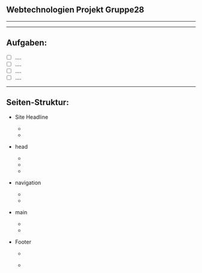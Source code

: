 ## Webtechnologien Projekt Gruppe28
---
___
## Aufgaben:

* [ ] ....
* [ ] ....
* [ ] ....
* [ ] ....

___

## Seiten-Struktur:

- Site Headline
  - <head>
  - <title>Kochseite</title>
  
- head
  - </head>
  - <body>
  - <nav>
  
- navigation
  - </nav>
  - <main>
    
- main
  - </main>
  - </body>
  
- Footer
  - <footer>
  - </footer>
  

